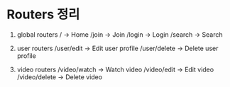 # Routers 정리

1. global routers
/ -> Home
/join -> Join
/login -> Login 
/search -> Search

2. user routers
/user/edit -> Edit user profile
/user/delete -> Delete user profile

3. video routers
/video/watch -> Watch video
/video/edit -> Edit video
/video/delete -> Delete video